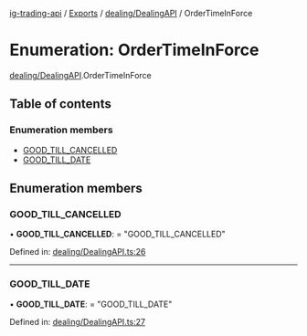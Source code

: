 [ig-trading-api](../README.md) / [Exports](../modules.md) / [dealing/DealingAPI](../modules/dealing_dealingapi.md) / OrderTimeInForce

# Enumeration: OrderTimeInForce

[dealing/DealingAPI](../modules/dealing_dealingapi.md).OrderTimeInForce

## Table of contents

### Enumeration members

- [GOOD_TILL_CANCELLED](dealing_dealingapi.ordertimeinforce.md#good_till_cancelled)
- [GOOD_TILL_DATE](dealing_dealingapi.ordertimeinforce.md#good_till_date)

## Enumeration members

### GOOD_TILL_CANCELLED

• **GOOD_TILL_CANCELLED**: = "GOOD_TILL_CANCELLED"

Defined in: [dealing/DealingAPI.ts:26](https://github.com/bennycode/ig-trading-api/blob/eb2ba64/src/dealing/DealingAPI.ts#L26)

---

### GOOD_TILL_DATE

• **GOOD_TILL_DATE**: = "GOOD_TILL_DATE"

Defined in: [dealing/DealingAPI.ts:27](https://github.com/bennycode/ig-trading-api/blob/eb2ba64/src/dealing/DealingAPI.ts#L27)
